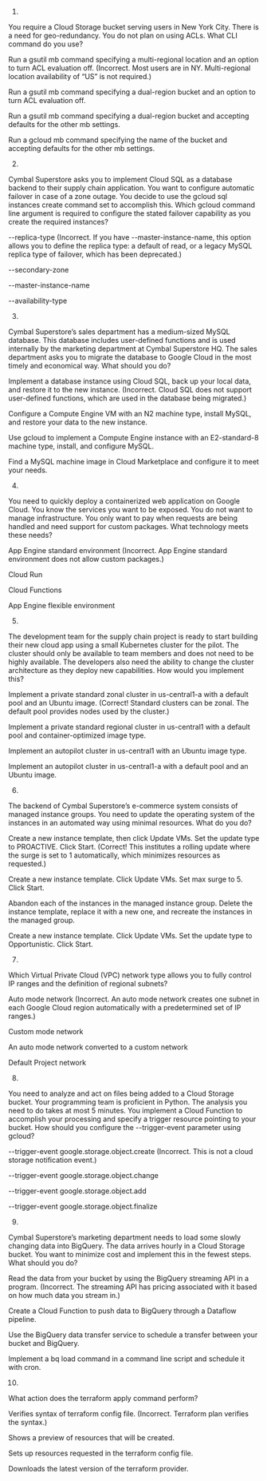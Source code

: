 1.
You require a Cloud Storage bucket serving users in New York City. There is a need for geo-redundancy. You do not plan on using ACLs. What CLI command do you use?

Run a gsutil mb command specifying a multi-regional location and an option to turn ACL evaluation off.
(Incorrect. Most users are in NY. Multi-regional location availability of “US” is not required.)

Run a gsutil mb command specifying a dual-region bucket and an option to turn ACL evaluation off.

Run a gsutil mb command specifying a dual-region bucket and accepting defaults for the other mb settings.

Run a gcloud mb command specifying the name of the bucket and accepting defaults for the other mb settings.

2.
Cymbal Superstore asks you to implement Cloud SQL as a database backend to their supply chain application. You want to configure automatic failover in case of a zone outage. You decide to use the gcloud sql instances create command set to accomplish this. Which gcloud command line argument is required to configure the stated failover capability as you create the required instances?

--replica-type
(Incorrect. If you have --master-instance-name, this option allows you to define the replica type: a default of read, or a legacy MySQL replica type of failover, which has been deprecated.)

--secondary-zone

--master-instance-name

--availability-type

3.
Cymbal Superstore’s sales department has a medium-sized MySQL database. This database includes user-defined functions and is used internally by the marketing department at Cymbal Superstore HQ. The sales department asks you to migrate the database to Google Cloud in the most timely and economical way. What should you do?

Implement a database instance using Cloud SQL, back up your local data, and restore it to the new instance.
(Incorrect. Cloud SQL does not support user-defined functions, which are used in the database being migrated.)

Configure a Compute Engine VM with an N2 machine type, install MySQL, and restore your data to the new instance.

Use gcloud to implement a Compute Engine instance with an E2-standard-8 machine type, install, and configure MySQL.

Find a MySQL machine image in Cloud Marketplace and configure it to meet your needs.

4.
You need to quickly deploy a containerized web application on Google Cloud. You know the services you want to be exposed. You do not want to manage infrastructure. You only want to pay when requests are being handled and need support for custom packages. What technology meets these needs?

App Engine standard environment
(Incorrect. App Engine standard environment does not allow custom packages.)

Cloud Run

Cloud Functions

App Engine flexible environment

5.
The development team for the supply chain project is ready to start building their new cloud app using a small Kubernetes cluster for the pilot. The cluster should only be available to team members and does not need to be highly available. The developers also need the ability to change the cluster architecture as they deploy new capabilities. How would you implement this?

Implement a private standard zonal cluster in us-central1-a with a default pool and an Ubuntu image.
(Correct! Standard clusters can be zonal. The default pool provides nodes used by the cluster.)

Implement a private standard regional cluster in us-central1 with a default pool and container-optimized image type.

Implement an autopilot cluster in us-central1 with an Ubuntu image type.

Implement an autopilot cluster in us-central1-a with a default pool and an Ubuntu image.

6.
The backend of Cymbal Superstore’s e-commerce system consists of managed instance groups. You need to update the operating system of the instances in an automated way using minimal resources. What do you do?

Create a new instance template, then click Update VMs. Set the update type to PROACTIVE. Click Start.
(Correct! This institutes a rolling update where the surge is set to 1 automatically, which minimizes resources as requested.)

Create a new instance template. Click Update VMs. Set max surge to 5. Click Start.

Abandon each of the instances in the managed instance group. Delete the instance template, replace it with a new one, and recreate the instances in the managed group.

Create a new instance template. Click Update VMs. Set the update type to Opportunistic. Click Start.

7.
Which Virtual Private Cloud (VPC) network type allows you to fully control IP ranges and the definition of regional subnets?

Auto mode network
(Incorrect. An auto mode network creates one subnet in each Google Cloud region automatically with a predetermined set of IP ranges.)

Custom mode network

An auto mode network converted to a custom network

Default Project network

8.
You need to analyze and act on files being added to a Cloud Storage bucket. Your programming team is proficient in Python. The analysis you need to do takes at most 5 minutes. You implement a Cloud Function to accomplish your processing and specify a trigger resource pointing to your bucket. How should you configure the --trigger-event parameter using gcloud?

--trigger-event google.storage.object.create
(Incorrect. This is not a cloud storage notification event.)

--trigger-event google.storage.object.change

--trigger-event google.storage.object.add

--trigger-event google.storage.object.finalize

9.
Cymbal Superstore’s marketing department needs to load some slowly changing data into BigQuery. The data arrives hourly in a Cloud Storage bucket. You want to minimize cost and implement this in the fewest steps. What should you do?

Read the data from your bucket by using the BigQuery streaming API in a program.
(Incorrect. The streaming API has pricing associated with it based on how much data you stream in.)

Create a Cloud Function to push data to BigQuery through a Dataflow pipeline.

Use the BigQuery data transfer service to schedule a transfer between your bucket and BigQuery.

Implement a bq load command in a command line script and schedule it with cron.

10.
What action does the terraform apply command perform?

Verifies syntax of terraform config file.
(Incorrect. Terraform plan verifies the syntax.)

Shows a preview of resources that will be created.

Sets up resources requested in the terraform config file.

Downloads the latest version of the terraform provider.
